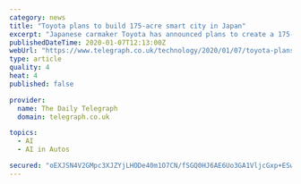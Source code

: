 ```yaml
---
category: news
title: "Toyota plans to build 175-acre smart city in Japan"
excerpt: "Japanese carmaker Toyota has announced plans to create a 175-acre smart city in Japan where it will test driverless cars and artificial intelligence. The project, announced at the Consumer ..."
publishedDateTime: 2020-01-07T12:13:00Z
webUrl: "https://www.telegraph.co.uk/technology/2020/01/07/toyota-plans-build-175-acre-smart-city-japan/"
type: article
quality: 4
heat: 4
published: false

provider:
  name: The Daily Telegraph
  domain: telegraph.co.uk

topics:
  - AI
  - AI in Autos

secured: "oEXJSN4V2GMpc3XJZYjLHODe40m1O7CN/fSGQ0HJ6AE6Uo3GA1VljcGxp+ESwb6OCd5fBvTBxgYGurqx4n1QMTo/34PP0ukhl9Ajn7HvasdOSSYEZRcv5c/5SQi/ADT5Ownukbumb7NJ+Q69COnGgCDE68qkerEHhImYZde/Cdpj2djoa27VsnWqguGwc5HyfSv+IX8eNffSDON90Q02JyXFKcl46AwkX8ezh4Fh4+mEpVjUJeuymOsvzGmw6hoOmUr0lr6jBSItC5DrOcr3B/EPxh/0IBLMrH8TGU3cI9csYUbMtA4ndCK3LxDzTd8I;f3eiEgLQGc6i6fpRMeZrFQ=="
---
```



